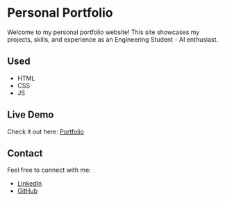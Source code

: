 # Personal Portfolio
Welcome to my personal portfolio website! This site showcases my projects, skills, and experience as an Engineering Student - AI enthusiast.
## Used
- HTML
- CSS
- JS
## Live Demo
Check it out here: [Portfolio](https://taha2053.github.io/ATK-LOG.github.io/)
## Contact
Feel free to connect with me:
- [LinkedIn](https://www.linkedin.com/in/almouthana-taha-khalfallah-841237261/)
- [GitHub](https://github.com/Taha2053)
